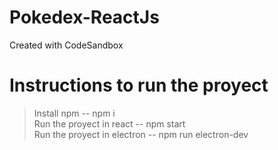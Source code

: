# Pokedex-ReactJs
Created with CodeSandbox

# Instructions to run the proyect
> Install npm -- npm i <br>
> Run the proyect in react -- npm start <br>
> Run the proyect in electron -- npm run electron-dev
